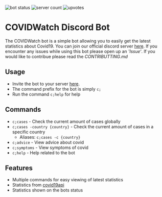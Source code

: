 ![bot status](https://top.gg/api/widget/status/708929935443492995.svg) 
![server count](https://top.gg/api/widget/servers/708929935443492995.svg?noavatar=true) 
![upvotes](https://top.gg/api/widget/upvotes/708929935443492995.svg?noavatar=true) 

# COVIDWatch Discord Bot
The COVIDWatch bot is a simple bot allowing you to easily get the latest statistics about Covid19. You can join our official discord server [here](discord.gg/7TqeUHE). If you encounter any issues while using this bot please open up an *'Issue'*. If you would like to contribue please read the *CONTRIBUTTING.md*

## Usage
- Invite the bot to your server [here](https://discord.com/api/oauth2/authorize?client_id=708929935443492995&permissions=67584&scope=bot).
- The command prefix for the bot is simply `c;`
- Run the command `c;help` for help

## Commands
- `c;cases`   -   Check the current amount of cases globally
- `c;cases -country {country}`   -   Check the current amount of cases in a specific country 
  - Aliases: `c;cases -c {country}`
- `c;advice`   -   View advice about covid
- `c;symptoms`   -   View symptoms of covid
- `c;help`   -   Help related to the bot

## Features
- Multiple commands for easy viewing of latest statistics
- Statistics from [covid19api](https://covid19api.com/)
- Statistics shown on the bots status
